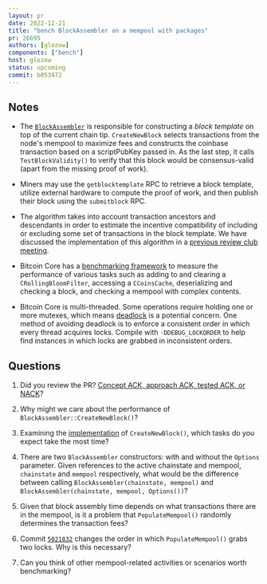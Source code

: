 ```yaml
---
layout: pr
date: 2022-12-21
title: "bench BlockAssembler on a mempool with packages"
pr: 26695
authors: [glozow]
components: ["bench"]
host: glozow
status: upcoming
commit: b053472
---
```


## Notes

- The
  [`BlockAssembler`](https://github.com/bitcoin/bitcoin/blob/aeb395dcdbfe2b1a6c77ff218939a18afde3add9/src/node/miner.h#L164)
is responsible for constructing a *block template* on top of the current chain tip. `CreateNewBlock`
selects transactions from the node's mempool to maximize fees and constructs the coinbase
transaction based on a scriptPubKey passed in. As the last step, it calls `TestBlockValidity()` to
verify that this block would be consensus-valid (apart from the missing proof of work).

- Miners may use the `getblocktemplate` RPC to retrieve a block template, utilize external hardware
  to compute the proof of work, and then publish their block using the `submitblock` RPC.

- The algorithm takes into account transaction ancestors and descendants in order to
  estimate the incentive compatibility of including or excluding some set of transactions in the
block template. We have discussed the implementation of this algorithm in a [previous review club
meeting](/24538).

- Bitcoin Core has a [benchmarking
  framework](https://github.com/bitcoin/bitcoin/blob/master/doc/benchmarking.md) to measure the
performance of various tasks such as adding to and clearing a `CRollingBloomFilter`, accessing a
`CCoinsCache`, deserializing and checking a block, and checking a mempool with complex contents.

- Bitcoin Core is multi-threaded. Some operations require holding one or more mutexes, which means
  [deadlock](https://en.wikipedia.org/wiki/Deadlock) is a potential concern. One method of avoiding
deadlock is to enforce a consistent order in which every thread acquires locks. Compile with
`-DDEBUG_LOCKORDER` to help find instances in which locks are grabbed in inconsistent orders.

## Questions

1. Did you review the PR? [Concept ACK, approach ACK, tested ACK, or NACK](https://github.com/bitcoin/bitcoin/blob/master/CONTRIBUTING.md#peer-review)?

1. Why might we care about the performance of `BlockAssembler::CreateNewBlock()`?

1. Examining the
   [implementation](https://github.com/bitcoin/bitcoin/blob/7386da7a0b08cd2df8ba88dae1fab9d36424b15c/src/node/miner.cpp#L106)
of `CreateNewBlock()`, which tasks do you expect take the most time?

1. There are two `BlockAssembler` constructors: with and without the `Options` parameter. Given
   references to the active chainstate and mempool, `chainstate` and `mempool` respectively, what would
be the difference between calling `BlockAssembler(chainstate, mempool)` and
`BlockAssembler(chainstate, mempool, Options())`?

1. Given that block assembly time depends on what transactions there are in the mempool, is it a
   problem that `PopulateMempool()` randomly determines the transaction fees?

1. Commit
   [`5021832`](https://github.com/bitcoin-core-review-club/bitcoin/commit/50218324dac18556d87688dc1a8e89bbe4d5f69e)
changes the order in which `PopulateMempool()` grabs two locks. Why is this necessary?

1. Can you think of other mempool-related activities or scenarios worth benchmarking?

<!-- ## Meeting Log -->

<!-- {% irc %} -->
<!-- {% endirc %} -->
